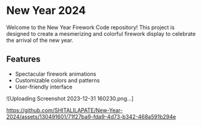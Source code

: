 # New Year 2024

Welcome to the New Year Firework Code repository! This project is designed to create a mesmerizing and colorful firework display to celebrate the arrival of the new year.

## Features

- Spectacular firework animations
- Customizable colors and patterns
- User-friendly interface

![Uploading Screenshot 2023-12-31 160230.png…]



https://github.com/SHITALILAPATE/New-Year-2024/assets/130491601/71f27ba9-fda9-4d73-b342-468a591b294e

